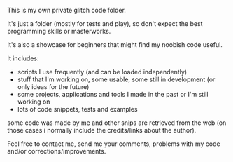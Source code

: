 This is my own private glitch code folder.

It's just a folder (mostly for tests and play), so don't expect the best programming skills or masterworks.

It's also a showcase for beginners that might find my noobish code useful.

It includes:

* scripts I use frequently (and can be loaded independently)
* stuff that I'm working on, some usable, some still in development (or only ideas for the future)
* some projects, applications and tools I made in the past or I'm still working on
* lots of code snippets, tests and examples

some code was made by me and other snips are retrieved from the web (on those cases i normally include the credits/links about the author).

Feel free to contact me, send me your comments, problems with my code and/or corrections/improvements.
